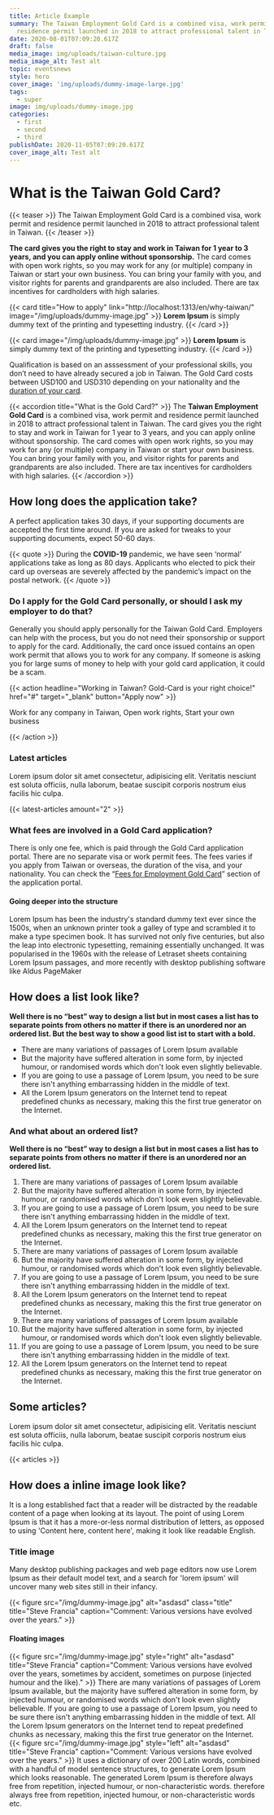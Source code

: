```yaml
---
title: Article Example
summary: The Taiwan Employment Gold Card is a combined visa, work permit and
  residence permit launched in 2018 to attract professional talent in Taiwan.
date: 2020-08-01T07:09:20.617Z
draft: false
media_image: img/uploads/taiwan-culture.jpg
media_image_alt: Test alt
topic: eventsnews
style: hero
cover_image: 'img/uploads/dummy-image-large.jpg'
tags:
  - super
image: img/uploads/dummy-image.jpg
categories:
  - first
  - second
  - third
publishDate: 2020-11-05T07:09:20.617Z
cover_image_alt: Test alt
---
```


# What is the Taiwan Gold Card?

{{< teaser >}}
The Taiwan Employment Gold Card is a combined visa, work permit and residence permit launched in 2018 to attract professional talent in Taiwan.
{{< /teaser >}}

**The card gives you the right to stay and work in Taiwan for 1 year to 3 years, and you can apply online without sponsorship.** The card comes with open work rights, so you may work for any (or multiple) company in Taiwan or start your own business. You can bring your family with you, and visitor rights for parents and grandparents are also included. There are tax incentives for cardholders with high salaries.

{{< card title="How to apply" link="http://localhost:1313/en/why-taiwan/" image="/img/uploads/dummy-image.jpg" >}}
**Lorem Ipsum** is simply dummy text of the printing and typesetting industry.
{{< /card >}}

{{< card image="/img/uploads/dummy-image.jpg" >}}
**Lorem Ipsum** is simply dummy text of the printing and typesetting industry.
{{< /card >}}

Qualification is based on an asssessment of your professional skills, you don’t need to have already secured a job in Taiwan. The Gold Card costs between USD100 and USD310 depending on your nationality and the [duration of your card](https://www.futureward.com).

{{< accordion title="What is the Gold Card?" >}}
The **Taiwan Employment Gold Card** is a combined visa, work permit and residence permit launched in 2018 to attract professional talent in Taiwan. The card gives you the right to stay and work in Taiwan for 1 year to 3 years, and you can apply online without sponsorship. The card comes with open work rights, so you may work for any (or multiple) company in Taiwan or start your own business. You can bring your family with you, and visitor rights for parents and grandparents are also included. There are tax incentives for cardholders with high salaries.
{{< /accordion >}}

## How long does the application take?

A perfect application takes 30 days, if your supporting documents are accepted the first time around. If you are asked for tweaks to your supporting documents, expect 50-60 days.

{{< quote >}}
During the **COVID-19** pandemic, we have seen ‘normal’ applications take as long as 80 days. Applicants who elected to pick their card up overseas are severely affected by the pandemic’s impact on the postal network.
{{< /quote >}}

### Do I apply for the Gold Card personally, or should I ask my employer to do that?

Generally you should apply personally for the Taiwan Gold Card. Employers can help with the process, but you do not need their sponsorship or support to apply for the card. Additionally, the card once issued contains an open work permit that allows you to work for any company. If someone is asking you for large sums of money to help with your gold card application, it could be a scam.

{{< action headline="Working in Taiwan? Gold-Card is your right choice!" href="#" target="_blank" button="Apply now" >}}

Work for any company in Taiwan, Open work rights, Start your own business

{{< /action >}}

### Latest articles

Lorem ipsum dolor sit amet consectetur, adipisicing elit. Veritatis nesciunt est soluta officiis, nulla laborum, beatae suscipit corporis nostrum eius facilis hic culpa.

{{< latest-articles amount="2" >}}

### What fees are involved in a Gold Card application?

There is only one fee, which is paid through the Gold Card application portal. There are no separate visa or work permit fees. The fees varies if you apply from Taiwan or overseas, the duration of the visa, and your nationality. You can check the “[Fees for Employment Gold Card](#)” section of the application portal.

#### Going deeper into the structure

Lorem Ipsum has been the industry's standard dummy text ever since the 1500s, when an unknown printer took a galley of type and scrambled it to make a type specimen book. It has survived not only five centuries, but also the leap into electronic typesetting, remaining essentially unchanged. It was popularised in the 1960s with the release of Letraset sheets containing Lorem Ipsum passages, and more recently with desktop publishing software like Aldus PageMaker

## How does a list look like?

**Well there is no “best” way to design a list but in most cases a list has to separate points from others no matter if there is an unordered nor an ordered list. But the best way to show a good list ist to start with a bold.**

-   There are many variations of passages of Lorem Ipsum available
-   But the majority have suffered alteration in some form, by injected humour, or randomised words which don't look even slightly believable.
-   If you are going to use a passage of Lorem Ipsum, you need to be sure there isn't anything embarrassing hidden in the middle of text.
-   All the Lorem Ipsum generators on the Internet tend to repeat predefined chunks as necessary, making this the first true generator on the Internet.

### And what about an ordered list?

**Well there is no “best” way to design a list but in most cases a list has to separate points from others no matter if there is an unordered nor an ordered list.**

1. There are many variations of passages of Lorem Ipsum available
2. But the majority have suffered alteration in some form, by injected humour, or randomised words which don't look even slightly believable.
3. If you are going to use a passage of Lorem Ipsum, you need to be sure there isn't anything embarrassing hidden in the middle of text.
4. All the Lorem Ipsum generators on the Internet tend to repeat predefined chunks as necessary, making this the first true generator on the Internet.
5. There are many variations of passages of Lorem Ipsum available
6. But the majority have suffered alteration in some form, by injected humour, or randomised words which don't look even slightly believable.
7. If you are going to use a passage of Lorem Ipsum, you need to be sure there isn't anything embarrassing hidden in the middle of text.
8. All the Lorem Ipsum generators on the Internet tend to repeat predefined chunks as necessary, making this the first true generator on the Internet.
9. There are many variations of passages of Lorem Ipsum available
10. But the majority have suffered alteration in some form, by injected humour, or randomised words which don't look even slightly believable.
11. If you are going to use a passage of Lorem Ipsum, you need to be sure there isn't anything embarrassing hidden in the middle of text.
12. All the Lorem Ipsum generators on the Internet tend to repeat predefined chunks as necessary, making this the first true generator on the Internet.

## Some articles?

Lorem ipsum dolor sit amet consectetur, adipisicing elit. Veritatis nesciunt est soluta officiis, nulla laborum, beatae suscipit corporis nostrum eius facilis hic culpa.

{{< articles >}}

## How does a inline image look like?

It is a long established fact that a reader will be distracted by the readable content of a page when looking at its layout. The point of using Lorem Ipsum is that it has a more-or-less normal distribution of letters, as opposed to using 'Content here, content here', making it look like readable English.

### Title image

Many desktop publishing packages and web page editors now use Lorem Ipsum as their default model text, and a search for 'lorem ipsum' will uncover many web sites still in their infancy.

{{< figure src="/img/dummy-image.jpg" alt="asdasd" class="title" title="Steve Francia" caption="Comment: Various versions have evolved over the years." >}}

#### Floating images

{{< figure src="/img/dummy-image.jpg" style="right" alt="asdasd" title="Steve Francia" caption="Comment: Various versions have evolved over the years, sometimes by accident, sometimes on purpose (injected humour and the like)." >}} There are many variations of passages of Lorem Ipsum available, but the majority have suffered alteration in some form, by injected humour, or randomised words which don't look even slightly believable. If you are going to use a passage of Lorem Ipsum, you need to be sure there isn't anything embarrassing hidden in the middle of text. All the Lorem Ipsum generators on the Internet tend to repeat predefined chunks as necessary, making this the first true generator on the Internet. {{< figure src="/img/dummy-image.jpg" style="left" alt="asdasd" title="Steve Francia" caption="Comment: Various versions have evolved over the years." >}} It uses a dictionary of over 200 Latin words, combined with a handful of model sentence structures, to generate Lorem Ipsum which looks reasonable. The generated Lorem Ipsum is therefore always free from repetition, injected humour, or non-characteristic words. therefore always free from repetition, injected humour, or non-characteristic words etc.
